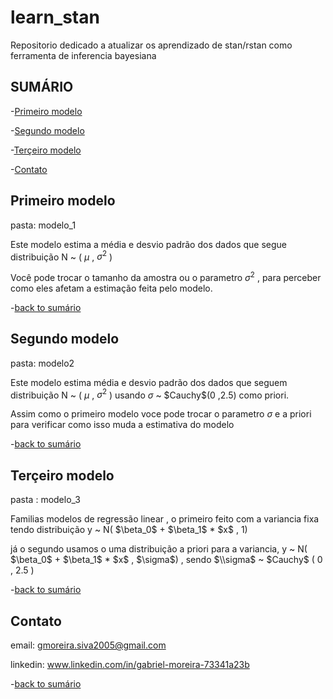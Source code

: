 # learn_stan

Repositorio dedicado a atualizar os aprendizado de stan/rstan como ferramenta de inferencia bayesiana

## SUMÁRIO
-[Primeiro modelo](#Primeiro-modelo)

-[Segundo modelo](#Segundo-modelo)

-[Terçeiro modelo](#Terçeiro-modelo)

-[Contato](#Contato)




## Primeiro modelo

pasta: modelo_1

Este modelo estima a média e desvio padrão dos dados que segue distribuição N ~ ( $\mu$ , $\sigma^2$ )

Você pode trocar o tamanho da amostra ou o parametro $\sigma^2$ , para perceber como eles afetam a estimação feita pelo modelo.

-[back to sumário](#SUMÁRIO)



## Segundo modelo

pasta: modelo2

Este modelo estima média e desvio padrão dos dados que seguem distribuição N ~ ( $\mu$ , $\sigma^2$ ) usando $\sigma$ ~ $Cauchy\$(0 ,2.5) como priori.

Assim como o primeiro modelo voce pode trocar o parametro $\sigma$ e a priori para verificar como isso muda a estimativa do modelo

-[back to sumário](#SUMÁRIO)

## Terçeiro modelo

pasta : modelo_3

Familias modelos de regressão linear , o primeiro feito com a variancia fixa tendo distribuição y ~ N( $\beta_0\$ + $\beta_1\$ * $x\$ , 1)

já o segundo usamos o uma distribuição a priori para a variancia, y ~ N( $\beta_0\$ + $\beta_1\$ * $x\$ , $\sigma\$) , sendo $\\sigma$ ~ $Cauchy\$ ( 0 , 2.5 )

-[back to sumário](#SUMÁRIO)

## Contato

email: gmoreira.siva2005@gmail.com

linkedin: www.linkedin.com/in/gabriel-moreira-73341a23b

-[back to sumário](#SUMÁRIO)

